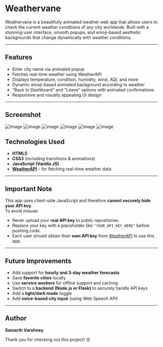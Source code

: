 # Weathervane

Weathervane is a beautifully animated weather web app that allows users to check the current weather conditions of any city worldwide. Built with a stunning user interface, smooth popups, and emoji-based aesthetic backgrounds that change dynamically with weather conditions.

---

## Features

- Enter city name via animated popup
- Fetches real-time weather using WeatherAPI
- Displays temperature, condition, humidity, wind, AQI, and more
- Dynamic emoji-based animated background according to weather
- "Back to Dashboard" and "Leave" options with animated confirmations
- Responsive and visually appealing UI design

---

## Screenshot
![image](https://github.com/user-attachments/assets/e81cd9f2-71cb-4de2-9dc1-cb60b5df908e)
![image](https://github.com/user-attachments/assets/f9da9471-794c-4eb6-b8e3-6136981d1f34)
![image](https://github.com/user-attachments/assets/7b057955-3cb3-4167-a57e-3a656d9b6f9d)
![image](https://github.com/user-attachments/assets/9f061485-7844-4e31-970c-82b7d374d6fd)
![image](https://github.com/user-attachments/assets/27a3cf08-3efc-4aff-9ee2-fe4b9b1ff8bf)
![image](https://github.com/user-attachments/assets/5a8a4ef0-e3f5-41ef-ac92-3f8947989e7f)


## Technologies Used

- **HTML5**
- **CSS3** (including transitions & animations)
- **JavaScript (Vanilla JS)**
- **[WeatherAPI](https://www.weatherapi.com/)** – for fetching real-time weather data

---

## Important Note

This app uses client-side JavaScript and therefore **cannot securely hide your API key**.  
To avoid misuse:

-  Never upload your **real API key** to public repositories.
-  Replace your key with a placeholder like `"YOUR_API_KEY_HERE"` before pushing code.
-  Each user should obtain their **own API key** from [WeatherAPI](https://www.weatherapi.com/) to use this app.

---

## Future Improvements

-  Add support for **hourly and 3-day weather forecasts**
-  Save **favorite cities** locally
-  Use **service workers** for offline support and caching
-  Switch to a **backend (Node.js or Flask)** to securely handle API keys
-  Add a **light/dark mode** toggle
-  Add **voice-based city input** (using Web Speech API)

---

## Author

**Samarth Varshney**

Thank you for checking out this project! 😊
